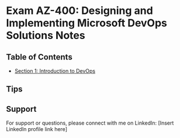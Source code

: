 # Exam AZ-400: Designing and Implementing Microsoft DevOps Solutions Notes

## Table of Contents

- [Section 1: Introduction to DevOps](/Introduction%20to%20DevOps/Introduction%20to%20DevOps.md)


## Tips 

## Support

For support or questions, please connect with me on LinkedIn: [Insert LinkedIn profile link here]
